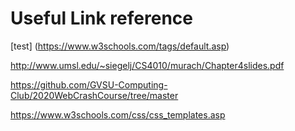 # Useful Link reference


[test] (https://www.w3schools.com/tags/default.asp)

http://www.umsl.edu/~siegelj/CS4010/murach/Chapter4slides.pdf

https://github.com/GVSU-Computing-Club/2020WebCrashCourse/tree/master

https://www.w3schools.com/css/css_templates.asp

